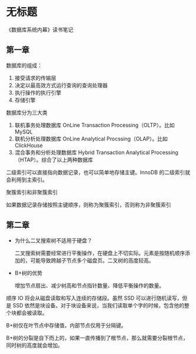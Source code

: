 # 无标题

<!--
ID: 25e3eb0a-5d10-41a2-a13c-679c42c7cc71
Status: draft
Date: 2020-07-29T23:37:30
Modified: 2020-07-29T23:37:30
wp_id: 1531
-->

《数据库系统内幕》读书笔记


## 第一章

数据库的组成：

1. 接受请求的传输层
2. 决定以最高效方式运行查询的查询处理器
3. 执行操作的执行引擎
4. 存储引擎

数据库分为三大类

1. 联机事务处理数据库 OnLine Transaction Processing（OLTP）。比如 MySQL
2. 联机分析处理数据库 OnLine Analytical Procssing（OLAP）。比如 ClickHouse
3. 混合事务和分析处理数据库 Hybrid Transaction Analytical Processing（HTAP）。综合了以上两种数据库

二级索引可以直接指向数据记录，也可以简单地存储主键。InnoDB 的二级索引就会利用到主索引。

聚簇索引和非聚簇索引

如果数据记录存储按照主键顺序，则称为聚簇索引，否则称为非聚簇索引

## 第二章

- 为什么二叉搜索树不适用于硬盘？

    二叉搜索树需要经常进行平衡操作，在硬盘上不切实际。元素是按随机顺序添加的，可能导致跨越子节点多个磁盘页。二叉树的高度较高。

- B+树的优势

    增加节点扇出、减少树高和节点指针数量、降低平衡操作的数量。

顺序 IO 将会从磁盘读取和写入连续的存储段。虽然 SSD 可以进行随机读写，但是 SSD 依然是块设备。对于块设备来说，当我们读取单个字的时候，包含他的整个块都会被读取。

B+树仅在叶节点中存储值，内部节点仅用于分隔键。

B+树的分裂是自下而上的，如果一直传播到了根节点，那么就需要分裂根节点，同时树的高度就会增加。